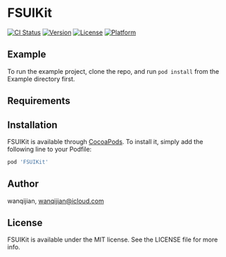 # FSUIKit

[![CI Status](https://img.shields.io/travis/wanqijian/FSUIKit.svg?style=flat)](https://travis-ci.org/wanqijian/FSUIKit)
[![Version](https://img.shields.io/cocoapods/v/FSUIKit.svg?style=flat)](https://cocoapods.org/pods/FSUIKit)
[![License](https://img.shields.io/cocoapods/l/FSUIKit.svg?style=flat)](https://cocoapods.org/pods/FSUIKit)
[![Platform](https://img.shields.io/cocoapods/p/FSUIKit.svg?style=flat)](https://cocoapods.org/pods/FSUIKit)

## Example

To run the example project, clone the repo, and run `pod install` from the Example directory first.

## Requirements

## Installation

FSUIKit is available through [CocoaPods](https://cocoapods.org). To install
it, simply add the following line to your Podfile:

```ruby
pod 'FSUIKit'
```

## Author

wanqijian, wanqijian@icloud.com

## License

FSUIKit is available under the MIT license. See the LICENSE file for more info.
